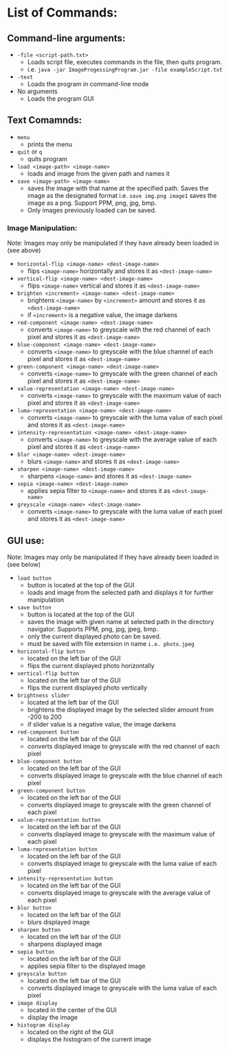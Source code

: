 # List of Commands: 
## Command-line arguments:
- `-file <script-path.txt>`
    - Loads script file, executes commands in the file, then quits program.
    - i.e. `java -jar ImageProgessingProgram.jar -file exampleScript.txt`
- `-text`
    - Loads the program in command-line mode
- No arguments
    - Loads the program GUI
## Text Comamnds:
- `menu`
    - prints the menu
- `quit` or `q`
    - quits program
- `load <image-path> <image-name>`
    - loads and image from the given path and names it
- `save <image-path> <image-name>`
    - saves the image with that name at the specified path. Saves the image as the designated format i.e. `save img.png image1` saves the image as a png. Support PPM, png, jpg, bmp.
    - Only images previously loaded can be saved.
### Image Manipulation:
Note: Images may only be manipulated if they have already been loaded in (see above)
- `horizontal-flip <image-name> <dest-image-name>`
    - flips `<image-name>` horizontally and stores it as `<dest-image-name>`
- `vertical-flip <image-name> <dest-image-name>`
    - flips `<image-name>` vertical and stores it as `<dest-image-name>`
- `brighten <increment> <image-name> <dest-image-name>`
    - brightens `<image-name>` by `<increment>` amount and stores it as `<dest-image-name>`
    - if `<increment>` is a negative value, the image darkens
- `red-component <image-name> <dest-image-name>`
    - converts `<image-name>` to greyscale with the red channel of each pixel and stores it as `<dest-image-name>`
- `blue-component <image-name> <dest-image-name>`
    - converts `<image-name>` to greyscale with the blue channel of each pixel and stores it as `<dest-image-name>`
- `green-component <image-name> <dest-image-name>`
    - converts `<image-name>` to greyscale with the green channel of each pixel and stores it as `<dest-image-name>`
- `value-representation <image-name> <dest-image-name>`
    - converts `<image-name>` to greyscale with the maximum value of each pixel and stores it as `<dest-image-name>`
- `luma-representation <image-name> <dest-image-name>`
    - converts `<image-name>` to greyscale with the luma value of each pixel and stores it as `<dest-image-name>`
- `intensity-representation <image-name> <dest-image-name>`
    - converts `<image-name>` to greyscale with the average value of each pixel and stores it as `<dest-image-name>`
- `blur <image-name> <dest-image-name>`
    - blurs `<image-name>` and stores it as `<dest-image-name>`
- `sharpen <image-name> <dest-image-name>`
    - sharpens `<image-name>` and stores it as `<dest-image-name>`
- `sepia <image-name> <dest-image-name>`
    - applies sepia filter to `<image-name>` and stores it as `<dest-image-name>`
- `greyscale <image-name> <dest-image-name>`
    - converts `<image-name>` to greyscale with the luma value of each pixel and stores it as `<dest-image-name>`
## GUI use:
Note: Images may only be manipulated if they have already been loaded in (see below)
- `load button`
  - button is located at the top of the GUI
  - loads and image from the selected path and displays it for further manipulation
- `save button`
  - button is located at the top of the GUI
  - saves the image with given name at selected path in the directory navigator. Supports PPM, png, jpg, jpeg, bmp.
  - only the current displayed photo can be saved.
  - must be saved with file extension in name `i.e. photo.jpeg`
- `horizontal-flip button`
  - located on the left bar of the GUI
  - flips the current displayed photo horizontally
- `vertical-flip button`
  - located on the left bar of the GUI
  - flips the current displayed photo vertically 
- `brightness slider`
  - located at the left bar of the GUI 
  - brightens the displayed image by the selected slider amount from -200 to 200
  - if slider value is a negative value, the image darkens
- `red-component button`
  - located on the left bar of the GUI
  - converts displayed image to greyscale with the red channel of each pixel
- `blue-component button`
  - located on the left bar of the GUI
  - converts displayed image to greyscale with the blue channel of each pixel
- `green-component button`
  - located on the left bar of the GUI
  - converts displayed image to greyscale with the green channel of each pixel
- `value-representation button`
  - located on the left bar of the GUI
  - converts displayed image to greyscale with the maximum value of each pixel
- `luma-representation button`
  - located on the left bar of the GUI
  - converts displayed image to greyscale with the luma value of each pixel
- `intensity-representation button`
  - located on the left bar of the GUI
  - converts displayed image to greyscale with the average value of each pixel
- `blur button`
  - located on the left bar of the GUI
  - blurs displayed image
- `sharpen button`
  - located on the left bar of the GUI
  - sharpens displayed image
- `sepia button`
  - located on the left bar of the GUI
  - applies sepia filter to the displayed image 
- `greyscale button`
  - located on the left bar of the GUI
  - converts displayed image to greyscale with the luma value of each pixel
- `image display`
  - located in the center of the GUI
  - display the image
- `histogram display`
  - located on the right of the GUI
  - displays the histogram of the current image
